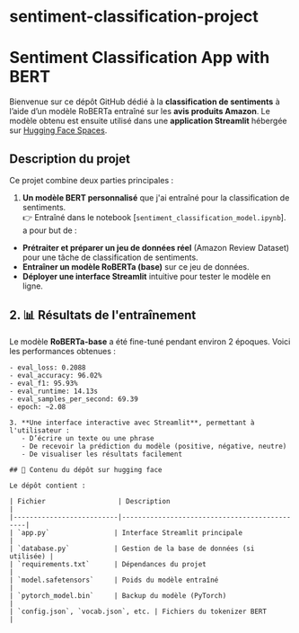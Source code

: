 # sentiment-classification-project
# Sentiment Classification App with BERT
Bienvenue sur ce dépôt GitHub dédié à la **classification de sentiments** à l’aide d’un modèle RoBERTa entraîné sur les **avis produits Amazon**. Le modèle obtenu est ensuite utilisé dans une **application Streamlit** hébergée sur [Hugging Face Spaces](https://huggingface.co/spaces/ihssane20/emotiview-app/tree/main).


##  Description du projet

Ce projet combine deux parties principales :

1. **Un modèle BERT personnalisé** que j'ai entraîné pour la classification de sentiments.  
   👉 Entraîné dans le notebook [`sentiment_classification_model.ipynb`].
  a pour but de :

- **Prétraiter et préparer un jeu de données réel** (Amazon Review Dataset) pour une tâche de classification de sentiments.
- **Entraîner un modèle RoBERTa (base)** sur ce jeu de données.
- **Déployer une interface Streamlit** intuitive pour tester le modèle en ligne.


## 2.  📊 Résultats de l'entraînement

Le modèle **RoBERTa-base** a été fine-tuné pendant environ 2 époques. Voici les performances obtenues :

```text
- eval_loss: 0.2088
- eval_accuracy: 96.02%
- eval_f1: 95.93%
- eval_runtime: 14.13s
- eval_samples_per_second: 69.39
- epoch: ~2.08

3. **Une interface interactive avec Streamlit**, permettant à l'utilisateur :
   - D’écrire un texte ou une phrase
   - De recevoir la prédiction du modèle (positive, négative, neutre)
   - De visualiser les résultats facilement

## 🧩 Contenu du dépôt sur hugging face

Le dépôt contient :

| Fichier                  | Description                                  |
|--------------------------|----------------------------------------------|
| `app.py`                | Interface Streamlit principale               |
| `database.py`           | Gestion de la base de données (si utilisée) |
| `requirements.txt`      | Dépendances du projet                        |
| `model.safetensors`     | Poids du modèle entraîné                     |
| `pytorch_model.bin`     | Backup du modèle (PyTorch)                   |
| `config.json`, `vocab.json`, etc. | Fichiers du tokenizer BERT       |





